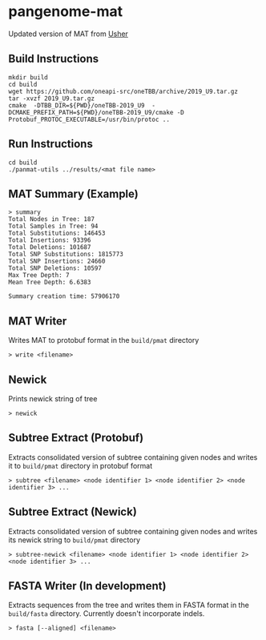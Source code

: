 # pangenome-mat

Updated version of MAT from [Usher]

## Build Instructions
```
mkdir build
cd build
wget https://github.com/oneapi-src/oneTBB/archive/2019_U9.tar.gz
tar -xvzf 2019_U9.tar.gz
cmake  -DTBB_DIR=${PWD}/oneTBB-2019_U9  -DCMAKE_PREFIX_PATH=${PWD}/oneTBB-2019_U9/cmake -D Protobuf_PROTOC_EXECUTABLE=/usr/bin/protoc ..
```

## Run Instructions
```
cd build
./panmat-utils ../results/<mat file name>
```

## MAT Summary (Example)

```
> summary
Total Nodes in Tree: 187
Total Samples in Tree: 94
Total Substitutions: 146453
Total Insertions: 93396
Total Deletions: 101687
Total SNP Substitutions: 1815773
Total SNP Insertions: 24660
Total SNP Deletions: 10597
Max Tree Depth: 7
Mean Tree Depth: 6.6383

Summary creation time: 57906170
```

## MAT Writer
Writes MAT to protobuf format in the `build/pmat` directory
```
> write <filename>
```

## Newick
Prints newick string of tree
```
> newick
```

## Subtree Extract (Protobuf)
Extracts consolidated version of subtree containing given nodes and writes it to `build/pmat` directory in protobuf format
```
> subtree <filename> <node identifier 1> <node identifier 2> <node identifier 3> ...
```

## Subtree Extract (Newick)
Extracts consolidated version of subtree containing given nodes and writes its newick string to `build/pmat` directory
```
> subtree-newick <filename> <node identifier 1> <node identifier 2> <node identifier 3> ...
```

## FASTA Writer (In development)
Extracts sequences from the tree and writes them in FASTA format in the `build/fasta` directory. Currently doesn't incorporate indels.
```
> fasta [--aligned] <filename>
```


   [Usher]: <https://github.com/yatisht/usher>
